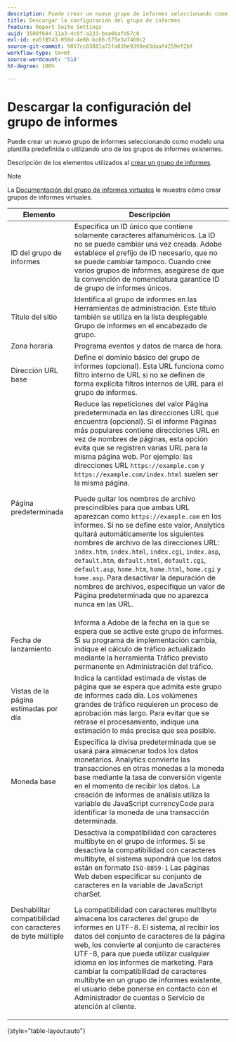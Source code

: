```yaml
---
description: Puede crear un nuevo grupo de informes seleccionando como modelo una plantilla predefinida o utilizando uno de los grupos de informes existentes.
title: Descargar la configuración del grupo de informes
feature: Report Suite Settings
uuid: 3508f684-11a3-4c8f-a233-bea6bafd57c0
exl-id: ea5f8543-058d-4e08-bc66-575e3a7460c2
source-git-commit: 9057cc83881a72fa039e9398ed3daaf4259ef2bf
workflow-type: tm+mt
source-wordcount: '518'
ht-degree: 100%

---
```


# Descargar la configuración del grupo de informes

Puede crear un nuevo grupo de informes seleccionando como modelo una plantilla predefinida o utilizando uno de los grupos de informes existentes.

Descripción de los elementos utilizados al [crear un grupo de informes](/help/admin/admin/c-manage-report-suites/c-new-report-suite/t-create-a-report-suite.md).

>[!NOTE]
>
>La [Documentación del grupo de informes virtuales](/help/components/vrs/c-workflow-vrs/vrs-create.md) le muestra cómo crear grupos de informes virtuales.

| Elemento | Descripción |
| --- | --- |
| ID del grupo de informes | Especifica un ID único que contiene solamente caracteres alfanuméricos. La ID no se puede cambiar una vez creada. Adobe establece el prefijo de ID necesario, que no se puede cambiar tampoco.  Cuando cree varios grupos de informes, asegúrese de que la convención de nomenclatura garantice ID de grupo de informes únicos. |
| Título del sitio | Identifica al grupo de informes en las Herramientas de administración. Este título también se utiliza en la lista desplegable Grupo de informes en el encabezado de grupo. |
| Zona horaria | Programa eventos y datos de marca de hora. |
| Dirección URL base | Define el dominio básico del grupo de informes (opcional). Esta URL funciona como filtro interno de URL si no se definen de forma explícita filtros internos de URL para el grupo de informes. |
| Página predeterminada | Reduce las repeticiones del valor Página predeterminada en las direcciones URL que encuentra (opcional). Si el informe Páginas más populares contiene direcciones URL en vez de nombres de páginas, esta opción evita que se registren varias URL para la misma página web.  Por ejemplo: las direcciones URL `https://example.com` y `https://example.com/index.html` suelen ser la misma página.<p> Puede quitar los nombres de archivo prescindibles para que ambas URL aparezcan como `https://example.com` en los informes. Si no se define este valor, Analytics quitará automáticamente los siguientes nombres de archivo de las direcciones URL: `index.htm`, `index.html`, `index.cgi`, `index.asp`, `default.htm`, `default.html`, `default.cgi`, `default.asp`, `home.htm`, `home.html`, `home.cgi` y `home.asp`. Para desactivar la depuración de nombres de archivos, especifique un valor de Página predeterminada que no aparezca nunca en las URL. |
| Fecha de lanzamiento | Informa a Adobe de la fecha en la que se espera que se active este grupo de informes. Si su programa de implementación cambia, indique el cálculo de tráfico actualizado mediante la herramienta Tráfico previsto permanente en  Administración del tráfico. |
| Vistas de la página estimadas por día | Indica la cantidad estimada de vistas de página que se espera que admita este grupo de informes cada día. Los volúmenes grandes de tráfico requieren un proceso de aprobación más largo. Para evitar que se retrase el procesamiento, indique una estimación lo más precisa que sea posible. |
| Moneda base | Especifica la divisa predeterminada que se usará para almacenar todos los datos monetarios. Analytics convierte las transacciones en otras monedas a la moneda base mediante la tasa de conversión vigente en el momento de recibir los datos. La creación de informes de análisis utiliza la variable de JavaScript currencyCode para identificar la moneda de una transacción determinada. |
| Deshabilitar compatibilidad con caracteres de byte múltiple | Desactiva la compatibilidad con caracteres multibyte en el grupo de informes. Si se desactiva la compatibilidad con caracteres multibyte, el sistema supondrá que los datos están en formato `ISO-8859-1` Las páginas Web deben especificar su conjunto de caracteres en la variable de JavaScript charSet. <p>La compatibilidad con caracteres multibyte almacena los caracteres del grupo de informes en UTF-8. El sistema, al recibir los datos del conjunto de caracteres de la página web, los convierte al conjunto de caracteres UTF-8, para que pueda utilizar cualquier idioma en los informes de marketing.  Para cambiar la compatibilidad de caracteres multibyte en un grupo de informes existente, el usuario debe ponerse en contacto con el Administrador de cuentas o Servicio de atención al cliente. |

{style=&quot;table-layout:auto&quot;}

